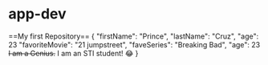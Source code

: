 # app-dev
==My first Repository==
{
  "firstName": "Prince",
  "lastName": "Cruz",
  "age": 23
  "favoriteMovie": "21 jumpstreet",
  "faveSeries": "Breaking Bad",
  "age": 23
  ~~I am a Genius.~~
  I am an STI student! :joy:
}

